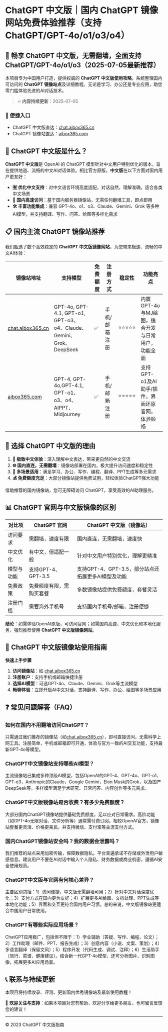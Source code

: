 # ChatGPT 中文版｜国内 ChatGPT 镜像网站免费体验推荐（支持 ChatGPT/GPT-4o/o1/o3/o4）

## 📢 畅享 ChatGPT 中文版，无需翻墙，全面支持 ChatGPT/GPT-4o/o1/o3（2025-07-05最新推荐）

本项目专为中国用户打造，提供权威的 **ChatGPT 中文版使用攻略**，系统整理国内可访问的 **ChatGPT 镜像站点**及详细教程。无论是学习、办公还是专业应用，助您零门槛体验先进的AI对话技术。

> 🔥 **内容持续更新**：2025-07-05

### 🚀 便捷入口

- ChatGPT 中文版直达：[chat.aibox365.cn](https://chat.aibox365.cn)
- ChatGPT 镜像站直达：[aibox365.com](https://aibox365.com)

## 🤔 ChatGPT 中文版是什么？

**ChatGPT 中文版**是 OpenAI 的 ChatGPT 模型针对中文用户特别优化的版本，旨在提供地道、流畅的中文AI对话体验。相比官方原版，**中文版**在以下方面对国内用户更友好：

- **🈶 优化中文支持**：对中文语言环境高度适配，对话自然，理解准确，适合各类中文场景
- **🚀 国内高速访问**：基于国内服务器镜像站，无需任何翻墙工具，即点即用
- **🛠️ 丰富功能集成**：兼容 GPT-4o、o1、o3、Claude、Gemini、Grok 等多种AI模型，并支持翻译、写作、问答、绘图等多样化需求

## 📋 国内主流 ChatGPT 镜像站推荐

我们甄选了数个高效稳定的 **ChatGPT 中文版镜像网站**，为您带来极速、流畅的中文AI体验：

| 镜像站地址 | 支持模型 | 免费额度 | 注册方式 | 稳定性 | 功能亮点 |
|------------|----------|----------|----------|--------|----------|
| [chat.aibox365.cn](https://chat.aibox365.cn) | GPT-4o, GPT-4.1, GPT-o1, GPT-o3、o4、Claude、Gemini、Grok、DeepSeek | ✅ | 手机/邮箱注册 | ⭐⭐⭐⭐⭐ | 内置GPT-4o与MJ绘图，适合开发与日常用户，功能全面 |
| [aibox365.com](https://aibox365.com) | GPT-4, GPT-4o,GPT-4.1, GPT-o1、o3、o4、AIPPT、Midjourney | ✅ | 手机/邮箱注册 | ⭐⭐⭐⭐⭐ | 支持GPT-o1及AI助手/插件，界面还原官网，体验顺畅 |

## 🌟 选择 ChatGPT 中文版的理由

1. **📝 极致中文体验**：深入理解中文表达，带来更自然的中文交流
2. **🌐 国内直连，无需翻墙**：镜像站部署在国内，极大提升访问速度和稳定性
3. **🎯 多场景适用**：满足学习、办公、写作、编程、翻译、PPT生成等多元需求
4. **💰 免费额度充足**：大部分镜像站提供免费试用，轻松体验ChatGPT强大功能

借助推荐的国内镜像站，您可无障碍访问 ChatGPT，享受高效的AI助理服务。

## 📊 ChatGPT 官网与中文版镜像的区别

| 对比项 | ChatGPT 官网 | ChatGPT 中文版（镜像站） |
|--------|--------------|----------------------------|
| 访问要求 | 需翻墙，速度有限 | 国内直连，无需翻墙，速度快 |
| 中文优化 | 有中文，但适配一般 | 针对中文用户特别优化，理解更精准 |
| 模型与功能 | 支持GPT-4、GPT-3.5 | 支持GPT-4、GPT-3.5，部分站点还拓展更多AI模型及功能 |
| 免费政策 | 免费额度有限，需购买套餐 | 多数镜像站提供免费额度，套餐灵活 |
| 注册门槛 | 需要海外手机号 | 支持国内手机号/邮箱，注册便捷 |

**结论**：如需体验OpenAI原版，可访问官网；如需国内高速、中文优化和本地化服务，强烈推荐使用 **ChatGPT 中文版镜像网站**。

## 📝 ChatGPT 中文版镜像站使用指南

**快速上手步骤**

1. **访问镜像站**：如 [chat.aibox365.cn](https://chat.aibox365.cn)
2. **注册账户**：支持手机或邮箱快捷注册
3. **选择AI模型**：可选GPT-4o、Claude、Gemini、Grok等主流模型
4. **畅聊体验**：立即开启AI中文对话，支持翻译、写作、办公、绘图等多场景应用

## ❓ 常见问题解答（FAQ）

### 如何在国内不用翻墙访问ChatGPT？

只需通过我们推荐的镜像站（如[chat.aibox365.cn](https://chat.aibox365.cn)），即可直接访问，无需科学上网工具。注册简单，手机或邮箱即可开通，体验与官方一致的AI交互功能，支持最新GPT-4o等模型。

### ChatGPT中文镜像站支持哪些AI模型？

主流镜像站已集成多种顶级AI模型，包括OpenAI的GPT-4、GPT-4o、GPT-o1、GPT-o3，Anthropic的Claude，Google Gemini，Elon Musk的Grok，以及国产DeepSeek等。多样模型满足学术研究、日常问答、内容创作等多元需求。

### ChatGPT中文版镜像站是否收费？有多少免费额度？

大部分国内ChatGPT镜像站提供基础免费额度，足以应对日常需求。高阶功能（如GPT-4o无限对话、文件分析等）通常需付费订阅，相较OpenAI官方，镜像站套餐更灵活、价格更亲民，并支持微信、支付宝等主流支付方式。

### 国内ChatGPT镜像站安全吗？我的数据会泄露吗？

我们推荐的站点采用加密传输，保障数据隐私。平台普遍承诺不存储或外泄用户敏感信息。建议用户不要在AI对话中输入个人隐私、财务数据或商业机密，遵循AI安全使用规范。

### ChatGPT中文版与官网有何核心差异？

主要区别包括：1）访问便捷，中文版无需翻墙可用；2）针对中文对话深度优化；3）支付方式在国内更为友好；4）扩展更多AI绘画、文档处理、PPT生成等本地化功能；5）界面和交互更符合国内用户习惯。总的来说，中文版镜像站更适合中国用户日常使用。

### ChatGPT有哪些实际应用场景？

ChatGPT应用极广，包括但不限于：1）学业辅助（答疑、写作、编程、论文）；2）工作助理（邮件、PPT、报告生成）；3）创意内容（小说、文案、策划）；4）多语言翻译（保留文风）；5）程序开发（代码生成、调试、注释）；6）生活助手（旅行、菜谱、健康建议）。结合新一代GPT-4o模型，还可分析图片、识别图像，拓展更多AI应用场景。

## 📞 联系与持续更新

本项目将持续收录、评测、更新国内优秀镜像站及最新使用教程！

🌟 **欢迎关注与支持**：如果本项目对您有帮助，欢迎分享给更多朋友，也可留言反馈您的建议！

---

© 2023 ChatGPT 中文版指南
